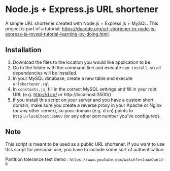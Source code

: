 # Node.js + Express.js URL shortener
A simple URL shortener created with Node.js + Express.js + MySQL. This project is part of a tutorial: <https://ducode.org/url-shortener-in-node-js-express-js-mysql-tutorial-learning-by-doing.html>.

## Installation

1. Download the files to the location you would like application to be.
1. Go to the folder with the command line and execute `npm install`, so all dependencies will be installed.
1. In your MySQL database, create a new table and execute `urlshortener.sql`
1. In `constants.js`, fill in the correct MySQL settings and fill in your root URL (e.g. http://d.co/ or http://localhost:3500/)
1. If you install this script on your server and you have a custom short domain, make sure you create a reverse proxy in your Apache or Nginx (or any other server), so your domain (e.g. d.co) points to `http://localhost:3500/` (or any other port number you've configured).

## Note

This script is meant to be used as a public URL shortener. If you want to use this script for personal use, you have to include some sort of authentication.

Partition tolerance test demo : `https://www.youtube.com/watch?v=JuaxOuelJ-0`
